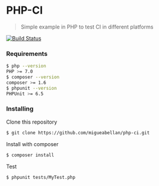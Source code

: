 # PHP-CI

> Simple example in PHP to test CI in different platforms

[![Build Status](https://travis-ci.org/migueabellan/php-ci.svg?branch=master)](https://travis-ci.org/migueabellan/php-ci)



### Requirements

```sh
$ php --version
PHP >= 7.0
$ composer --version
composer >= 1.6
$ phpunit --version
PHPUnit >= 6.5
```



### Installing

Clone this repository

```sh
$ git clone https://github.com/migueabellan/php-ci.git
```

Install with composer

```sh
$ composer install
```

Test

```sh
$ phpunit tests/MyTest.php
```